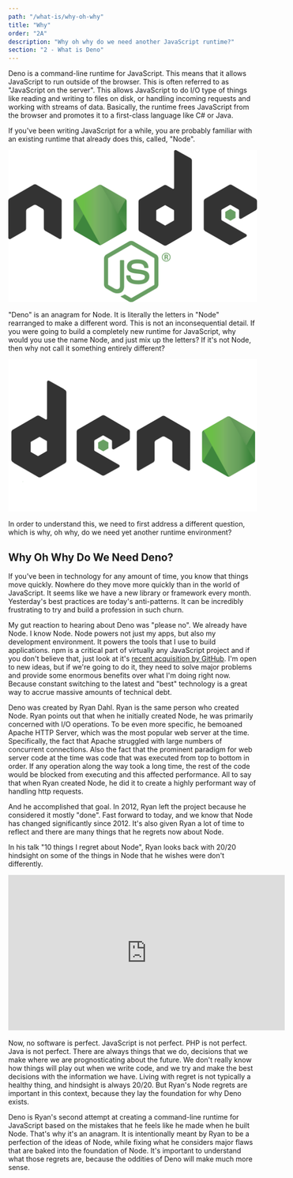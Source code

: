 ```yaml
---
path: "/what-is/why-oh-why"
title: "Why"
order: "2A"
description: "Why oh why do we need another JavaScript runtime?"
section: "2 - What is Deno"
---
```


Deno is a command-line runtime for JavaScript. This means that it allows JavaScript to run outside of the browser. This is often referred to as "JavaScript on the server". This allows JavaScript to do I/O type of things like reading and writing to files on disk, or handling incoming requests and working with streams of data. Basically, the runtime frees JavaScript from the browser and promotes it to a first-class language like C# or Java.

If you've been writing JavaScript for a while, you are probably familiar with an existing runtime that already does this, called, "Node".

![](../images/node-logo.png)

"Deno" is an anagram for Node. It is literally the letters in "Node" rearranged to make a different word. This is not an inconsequential detail. If you were going to build a completely new runtime for JavaScript, why would you use the name Node, and just mix up the letters? If it's not Node, then why not call it something entirely different?

![deno anagram of node logo](../images/node-deno.png)

In order to understand this, we need to first address a different question, which is why, oh why, do we need yet another runtime environment?

## Why Oh Why Do We Need Deno?

If you've been in technology for any amount of time, you know that things move quickly. Nowhere do they move more quickly than in the world of JavaScript. It seems like we have a new library or framework every month. Yesterday's best practices are today's anti-patterns. It can be incredibly frustrating to try and build a profession in such churn.

My gut reaction to hearing about Deno was "please no". We already have Node. I know Node. Node powers not just my apps, but also my development environment. It powers the tools that I use to build applications. npm is a critical part of virtually any JavaScript project and if you don't believe that, just look at it's [recent acquisition by GitHub](https://github.blog/2020-03-16-npm-is-joining-github/). I'm open to new ideas, but if we're going to do it, they need to solve major problems and provide some enormous benefits over what I'm doing right now. Because constant switching to the latest and "best" technology is a great way to accrue massive amounts of technical debt.

Deno was created by Ryan Dahl. Ryan is the same person who created Node. Ryan points out that when he initially created Node, he was primarily concerned with I/O operations. To be even more specific, he bemoaned Apache HTTP Server, which was the most popular web server at the time. Specifically, the fact that Apache struggled with large numbers of concurrent connections. Also the fact that the prominent paradigm for web server code at the time was code that was executed from top to bottom in order. If any operation along the way took a long time, the rest of the code would be blocked from executing and this affected performance. All to say that when Ryan created Node, he did it to create a highly performant way of handling http requests.

And he accomplished that goal. In 2012, Ryan left the project because he considered it mostly "done". Fast forward to today, and we know that Node has changed significantly since 2012. It's also given Ryan a lot of time to reflect and there are many things that he regrets now about Node.

In his talk "10 things I regret about Node", Ryan looks back with 20/20 hindsight on some of the things in Node that he wishes were don't differently.

<iframe width="560" height="315" src="https://www.youtube.com/embed/M3BM9TB-8yA" frameborder="0" allow="accelerometer; autoplay; clipboard-write; encrypted-media; gyroscope; picture-in-picture" allowfullscreen></iframe>

Now, no software is perfect. JavaScript is not perfect. PHP is not perfect. Java is not perfect. There are always things that we do, decisions that we make where we are prognosticating about the future. We don't really know how things will play out when we write code, and we try and make the best decisions with the information we have. Living with regret is not typically a healthy thing, and hindsight is always 20/20. But Ryan's Node regrets are important in this context, because they lay the foundation for why Deno exists.

Deno is Ryan's second attempt at creating a command-line runtime for JavaScript based on the mistakes that he feels like he made when he built Node. That's why it's an anagram. It is intentionally meant by Ryan to be a perfection of the ideas of Node, while fixing what he considers major flaws that are baked into the foundation of Node. It's important to understand what those regrets are, because the oddities of Deno will make much more sense.
